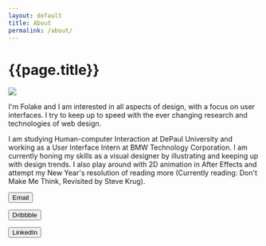 ```yaml
---
layout: default
title: About
permalink: /about/
---
```


<h1>{{page.title}}</h1>
<div class="grid">
<div class="col-6_sm-12"><img class="about-photo" src="/assets/about-photo2.png"></div>
<div class="col-6_sm-12">
<p>I'm Folake  and I am interested in all aspects of design, with a focus on user interfaces. I try to keep up to speed with the ever changing research and technologies of web design.
</p>
 <p>
I am studying Human-computer Interaction at DePaul University and working as a User Interface Intern at BMW Technology Corporation. I am currently honing my skills as a visual designer by illustrating and keeping up with design trends. I also play around with 2D animation in After Effects and attempt my New Year's resolution of reading more (Currently reading: Don't Make Me Think, Revisited by Steve Krug).</p>


<div class="social">
<form action ="mailto:folakeosibodu@gmail.com"><button type="submit" formaction="mailto:folakeosibodu@gmail.com">Email</button></form>


<form action ="http://dribbble.com/fosibodu"><button type="submit" formaction="http://dribbble.com/fosibodu">Dribbble</button></form>


<form action ="http://linkedin.com/in/fosibodu"><button type="submit" formaction="http://linkedin.com/in/fosibodu">LinkedIn</button></form>
<!--

<button type="button"><a href="mailto:folakeosibodu@gmail.com">Email</a></button>
<button type="button"><a href="http://dribbble.com/fosibodu">Dribbble</a></button>
<button type="button"><a href="http://linkedin.com/in/fosibodu">LinkedIn</a></button>!--></div>
</div>
</div>